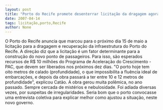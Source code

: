 ```yaml
---
layout: post
title: "Porto do Recife promete desenterrar licitação da dragagem agora em maio"
date: 2007-04-14
tags: licitação,porto,Recife
author: None
---
```


O Porto do Recife anuncia que marcou para o próximo dia 15 de maio a licitação para a dragagem e recuperação da infraestrutura do Porto do Recife. A direção diz que a licitação é um fator determinante para a construção do novo ponto de passageiros.
Para isso, são esperados recursos de R$ 10 milhões do Programa de Aceleração do Crescimento - PAC, que devem ser liberados nos próximos dez dias. 
\"O porto hoje tem oito metros de calado (profundidade), o que impossibilita a fluência ideal de embarcações, e depois da obra passará a ter entre 10 e 12 metros de profundidade\", explicou Catão.
A obra gerou muita polêmica, no ano passado. Sempre cercada de mistérios e nebulosidade. Foi adiada diversas vezes, por suspeitas de irregularidades. Seria bom que o porto convocasse uma entrevista coletiva para explicar melhor como ajustou a situação, neste novo governo. 